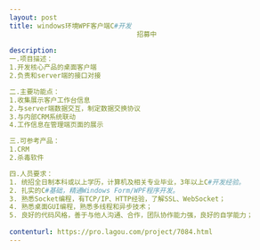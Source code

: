 ```yaml
---                
layout: post       
title: windows环境WPF客户端C#开发
                                招募中
           
description: 
一.项目描述：
1.开发核心产品的桌面客户端
2.负责和server端的接口对接

二.主要功能点：
1.收集展示客户工作台信息
2.与server端数据交互，制定数据交换协议
3.与内部CRM系统联动
4.工作信息在管理端页面的展示

三.可参考产品：
1.CRM 
2.杀毒软件

四.人员要求：
1. 统招全日制本科或以上学历，计算机及相关专业毕业，3年以上C#开发经验。
2. 扎实的C#基础，精通Windows Form/WPF程序开发。
3. 熟悉Socket编程，有TCP/IP、HTTP经验，了解SSL、WebSocket；
4. 熟悉桌面GUI编程，熟悉多线程和异步技术；
5. 良好的代码风格，善于与他人沟通、合作，团队协作能力强，良好的自学能力；
     
contenturl: https://pro.lagou.com/project/7084.html      
---                 
```

